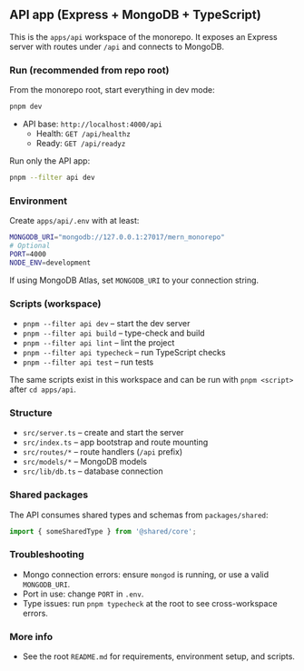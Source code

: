 ## API app (Express + MongoDB + TypeScript)

This is the `apps/api` workspace of the monorepo. It exposes an Express server with routes under `/api` and connects to MongoDB.

### Run (recommended from repo root)

From the monorepo root, start everything in dev mode:

```bash
pnpm dev
```

- API base: `http://localhost:4000/api`
  - Health: `GET /api/healthz`
  - Ready: `GET /api/readyz`

Run only the API app:

```bash
pnpm --filter api dev
```

### Environment

Create `apps/api/.env` with at least:

```bash
MONGODB_URI="mongodb://127.0.0.1:27017/mern_monorepo"
# Optional
PORT=4000
NODE_ENV=development
```

If using MongoDB Atlas, set `MONGODB_URI` to your connection string.

### Scripts (workspace)

- `pnpm --filter api dev` – start the dev server
- `pnpm --filter api build` – type-check and build
- `pnpm --filter api lint` – lint the project
- `pnpm --filter api typecheck` – run TypeScript checks
- `pnpm --filter api test` – run tests

The same scripts exist in this workspace and can be run with `pnpm <script>` after `cd apps/api`.

### Structure

- `src/server.ts` – create and start the server
- `src/index.ts` – app bootstrap and route mounting
- `src/routes/*` – route handlers (`/api` prefix)
- `src/models/*` – MongoDB models
- `src/lib/db.ts` – database connection

### Shared packages

The API consumes shared types and schemas from `packages/shared`:

```ts
import { someSharedType } from '@shared/core';
```

### Troubleshooting

- Mongo connection errors: ensure `mongod` is running, or use a valid `MONGODB_URI`.
- Port in use: change `PORT` in `.env`.
- Type issues: run `pnpm typecheck` at the root to see cross-workspace errors.

### More info

- See the root `README.md` for requirements, environment setup, and scripts.
